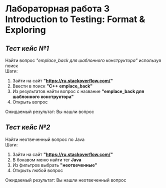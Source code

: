 # Лабораторная работа 3 Introduction to Testing: Format & Exploring

## ***Тест кейс №1***

Найти вопрос *"emplace_back для шаблонного конструктора"* используя поиск</br>
Шаги:
1. Зайти на сайт **"https://ru.stackoverflow.com/"**
2. Ввести в поиск **"C++ emplace_back"**
3. Из результатов найти вопрос с название **"emplace_back для шаблонного конструктора"**
4. Открыть вопрос

Ожидаемый результат: Вы нашли вопрос

## ***Тест кейс №2***

Найти неотвеченный вопрос по Java</br>
Шаги:
1. Зайти на сайт **"https://ru.stackoverflow.com/"**
2. В бокавом меню найти тег **Java**
3. Из фильтров выбрать **"неотвеченные"**
4. Открыть любой вопрос

Ожидаемый результат: Вы нашли неотвеченный вопрос
